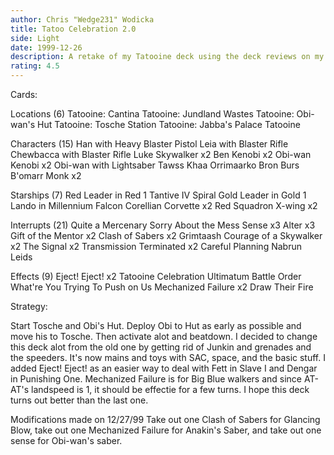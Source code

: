 ```yaml
---
author: Chris "Wedge231" Wodicka
title: Tatoo Celebration 2.0
side: Light
date: 1999-12-26
description: A retake of my Tatooine deck using the deck reviews on my last one.
rating: 4.5
---
```

Cards: 

Locations (6)
Tatooine: Cantina
Tatooine: Jundland Wastes
Tatooine: Obi-wan's Hut
Tatooine: Tosche Station
Tatooine: Jabba's Palace
Tatooine

Characters (15)
Han with Heavy Blaster Pistol
Leia with Blaster Rifle
Chewbacca with Blaster Rifle
Luke Skywalker x2
Ben Kenobi x2
Obi-wan Kenobi x2
Obi-wan with Lightsaber
Tawss Khaa
Orrimaarko
Bron Burs
B'omarr Monk x2

Starships (7)
Red Leader in Red 1
Tantive IV
Spiral
Gold Leader in Gold 1
Lando in Millennium Falcon
Corellian Corvette x2
Red Squadron X-wing x2

Interrupts (21)
Quite a Mercenary
Sorry About the Mess
Sense x3
Alter x3
Gift of the Mentor x2
Clash of Sabers x2
Grimtaash
Courage of a Skywalker x2
The Signal x2
Transmission Terminated x2
Careful Planning
Nabrun Leids

Effects (9)
Eject! Eject! x2
Tatooine Celebration
Ultimatum
Battle Order
What're You Trying To Push on Us
Mechanized Failure x2
Draw Their Fire 

Strategy: 

Start Tosche and Obi's Hut. Deploy Obi to Hut as early as possible and move his to Tosche. Then activate alot and beatdown. I decided to change this deck alot from the old one by getting rid of Junkin and grenades and the speeders. It's now mains and toys with SAC, space, and the basic stuff. I added Eject! Eject! as an easier way to deal with Fett in Slave I and Dengar in Punishing One. Mechanized Failure is for Big Blue walkers and since AT-AT's landspeed is 1, it should be effectie for a few turns. I hope this deck turns out better than the last one.

Modifications made on 12/27/99
Take out one Clash of Sabers for Glancing Blow, take out one Mechanized Failure for Anakin's Saber, and take out one sense for Obi-wan's saber. 